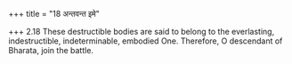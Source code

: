 +++
title = "18 अन्तवन्त इमे"

+++
2.18 These destructible bodies are said to belong to the everlasting,
indestructible, indeterminable, embodied One. Therefore, O descendant of
Bharata, join the battle.
